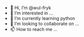 - 👋 Hi, I’m @wul-fryk
- 👀 I’m interested in ...
- 🌱 I’m currently learning python
- 💞️ I’m looking to collaborate on ...
- 📫 How to reach me ...

<!---
wul-fryk/wul-fryk is a ✨ special ✨ repository because its `README.md` (this file) appears on your GitHub profile.
You can click the Preview link to take a look at your changes.
--->
